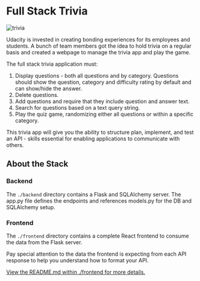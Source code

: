 # Full Stack Trivia

![trivia](https://user-images.githubusercontent.com/833824/82157851-df0a7980-9851-11ea-8b0d-a79c7763789d.jpg)

Udacity is invested in creating bonding experiences for its employees and students. A bunch of team members got the idea to hold trivia on a regular basis and created a webpage to manage the trivia app and play the game.

The full stack trivia application must:

1) Display questions - both all questions and by category. Questions should show the question, category and difficulty rating by default and can show/hide the answer. 
2) Delete questions.
3) Add questions and require that they include question and answer text.
4) Search for questions based on a text query string.
5) Play the quiz game, randomizing either all questions or within a specific category. 

This trivia app will give you the ability to structure plan, implement, and test an API - skills essential for enabling applications to communicate with others. 

## About the Stack

### Backend

The `./backend` directory contains a Flask and SQLAlchemy server. The app.py file defines the endpoints and references models.py for the DB and SQLAlchemy setup. 

### Frontend

The `./frontend` directory contains a complete React frontend to consume the data from the Flask server. 

Pay special attention to the data the frontend is expecting from each API response to help you understand how to format your API. 

[View the README.md within ./frontend for more details.](./frontend/README.md)
